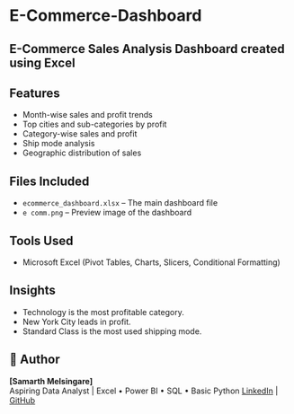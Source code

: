 # E-Commerce-Dashboard
## E-Commerce Sales Analysis Dashboard created using Excel

## Features
- Month-wise sales and profit trends
- Top cities and sub-categories by profit
- Category-wise sales and profit
- Ship mode analysis
- Geographic distribution of sales

## Files Included
- `ecommerce_dashboard.xlsx` – The main dashboard file
- `e comm.png` – Preview image of the dashboard

## Tools Used
- Microsoft Excel (Pivot Tables, Charts, Slicers, Conditional Formatting)

## Insights
- Technology is the most profitable category.
- New York City leads in profit.
- Standard Class is the most used shipping mode.

## 👤 Author
**[Samarth Melsingare]**  
Aspiring Data Analyst | Excel • Power BI • SQL • Basic Python
[LinkedIn](https://linkedin.com/in/yourprofile) | [GitHub](https://github.com/Samarth-Melsingare/E-Commerce-Dashboard)
